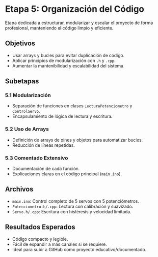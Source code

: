
# Etapa 5: Organización del Código

Etapa dedicada a estructurar, modularizar y escalar el proyecto de forma profesional, manteniendo el código limpio y eficiente.

## Objetivos

- Usar arrays y bucles para evitar duplicación de código.
- Aplicar principios de modularización con `.h` y `.cpp`.
- Aumentar la mantenibilidad y escalabilidad del sistema.

## Subetapas

### 5.1 Modularización
- Separación de funciones en clases `LecturaPotenciometro` y `ControlServo`.
- Encapsulamiento de lógica de lectura y escritura.

### 5.2 Uso de Arrays
- Definición de arrays de pines y objetos para automatizar bucles.
- Reducción de líneas repetidas.

### 5.3 Comentado Extensivo
- Documentación de cada función.
- Explicaciones claras en el código principal (`main.ino`).

## Archivos

- `main.ino`: Control completo de 5 servos con 5 potenciómetros.
- `Potenciometro.h/.cpp`: Lectura con calibración y suavizado.
- `Servo.h/.cpp`: Escritura con histéresis y velocidad limitada.

## Resultados Esperados

- Código compacto y legible.
- Fácil de expandir a más canales si se requiere.
- Ideal para subir a GitHub como proyecto educativo/documentado.

